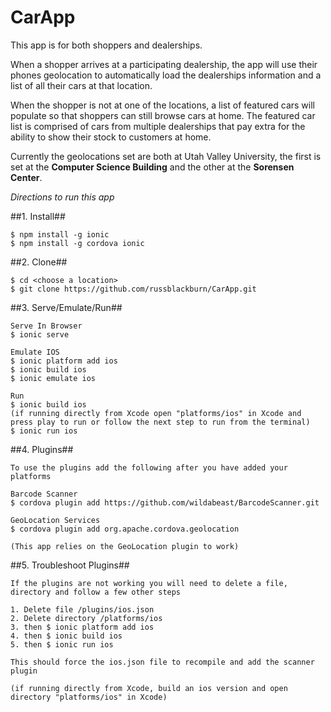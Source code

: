 CarApp
======

This app is for both shoppers and dealerships.

When a shopper arrives at a participating dealership, the app will use their phones geolocation to automatically load the dealerships information and a list of all their cars at that location.

When the shopper is not at one of the locations, a list of featured cars will populate so that shoppers can still browse cars at home.  The featured car list is comprised of cars from multiple dealerships that pay extra for the ability to show their stock to customers at home.

Currently the geolocations set are both at Utah Valley University, the first is set at the **Computer Science Building** and the other at the **Sorensen Center**.

*Directions to run this app*

##1. Install##

    $ npm install -g ionic
    $ npm install -g cordova ionic
    
##2. Clone##

    $ cd <choose a location>
    $ git clone https://github.com/russblackburn/CarApp.git
    
##3. Serve/Emulate/Run##

    Serve In Browser
    $ ionic serve

    Emulate IOS
    $ ionic platform add ios
    $ ionic build ios
    $ ionic emulate ios

    Run
    $ ionic build ios
    (if running directly from Xcode open "platforms/ios" in Xcode and press play to run or follow the next step to run from the terminal)
    $ ionic run ios

##4. Plugins##

    To use the plugins add the following after you have added your platforms

    Barcode Scanner
    $ cordova plugin add https://github.com/wildabeast/BarcodeScanner.git

    GeoLocation Services
    $ cordova plugin add org.apache.cordova.geolocation

    (This app relies on the GeoLocation plugin to work)

##5. Troubleshoot Plugins##

    If the plugins are not working you will need to delete a file, directory and follow a few other steps

    1. Delete file /plugins/ios.json
    2. Delete directory /platforms/ios
    3. then $ ionic platform add ios
    4. then $ ionic build ios
    5. then $ ionic run ios

    This should force the ios.json file to recompile and add the scanner plugin

    (if running directly from Xcode, build an ios version and open directory "platforms/ios" in Xcode)
